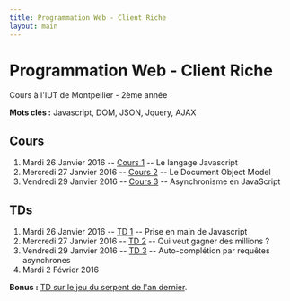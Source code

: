 ```yaml
---
title: Programmation Web - Client Riche
layout: main
---
```


# Programmation Web - Client Riche
Cours à l'IUT de Montpellier - 2ème année

**Mots clés :** Javascript, DOM, JSON, Jquery, AJAX

## Cours

1. Mardi 26 Janvier 2016 -- [Cours 1](classes/class1.html) -- Le langage Javascript
2. Mercredi 27 Janvier 2016 -- [Cours 2](classes/class2.html) -- Le Document Object Model
3. Vendredi 29 Janvier 2016 -- [Cours 3](classes/class3.html) -- Asynchronisme en JavaScript

## TDs
1. Mardi 26 Janvier 2016 -- [TD 1](tutorials/tutorial1.html) -- Prise en main de Javascript
2. Mercredi 27 Janvier 2016 --  [TD 2](tutorials/tutorial2.html) -- Qui veut gagner des millions ?
3. Vendredi 29 Janvier 2016 -- [TD 3](tutorials/tutorial3.html) -- Auto-complétion par requêtes asynchrones
4. Mardi 2 Février 2016 <!-- -- Fins des [TD 2](tutorials/tutorial2.html) et [TD 3](tutorials/tutorial3.html) -->

**Bonus :** [TD sur le jeu du serpent de l'an dernier](tutorials/oldtutorial2.html).
